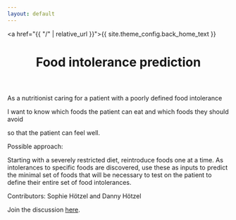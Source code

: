```yaml
---
layout: default
---
```


<a href="{{ "/" | relative_url }}">{{ site.theme_config.back_home_text }}</a>

<header>
  <h1>Food intolerance prediction
</h1>
</header>

As a nutritionist caring for a patient with a poorly defined food intolerance

I want to know which foods the patient can eat and which foods they should avoid

so that the patient can feel well.

Possible approach:

Starting with a severely restricted diet, reintroduce foods one at a time. As intolerances to specific foods are discovered, use these as inputs to predict the minimal set of foods that will be necessary to test on the patient to define their entire set of food intolerances.

Contributors: Sophie Hötzel and Danny Hötzel

Join the discussion [here](https://github.com/MIS-GrApH-AI/mis-graph-ai.github.io/discussions/5).